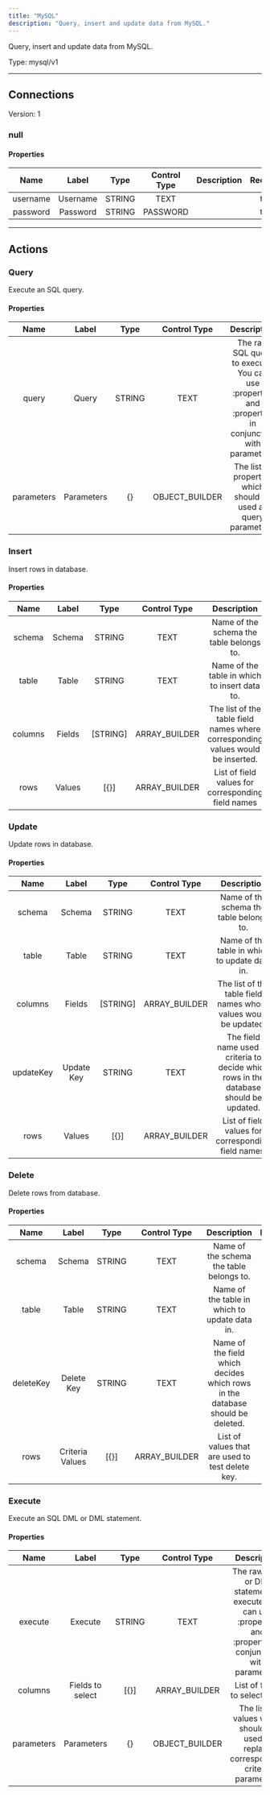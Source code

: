 ```yaml
---
title: "MySQL"
description: "Query, insert and update data from MySQL."
---
```


Query, insert and update data from MySQL.



Type: mysql/v1

<hr />



## Connections

Version: 1


### null

#### Properties

|      Name       |      Label     |     Type     |     Control Type     |     Description     |     Required        |
|:--------------:|:--------------:|:------------:|:--------------------:|:-------------------:|:-------------------:|
| username | Username | STRING | TEXT  |  | true  |
| password | Password | STRING | PASSWORD  |  | true  |





<hr />



## Actions


### Query
Execute an SQL query.

#### Properties

|      Name       |      Label     |     Type     |     Control Type     |     Description     |     Required        |
|:--------------:|:--------------:|:------------:|:--------------------:|:-------------------:|:-------------------:|
| query | Query | STRING | TEXT  |  The raw SQL query to execute. You can use :property1 and :property2 in conjunction with parameters.  |  true  |
| parameters | Parameters | {} | OBJECT_BUILDER  |  The list of properties which should be used as query parameters.  |  null  |




### Insert
Insert rows in database.

#### Properties

|      Name       |      Label     |     Type     |     Control Type     |     Description     |     Required        |
|:--------------:|:--------------:|:------------:|:--------------------:|:-------------------:|:-------------------:|
| schema | Schema | STRING | TEXT  |  Name of the schema the table belongs to.  |  true  |
| table | Table | STRING | TEXT  |  Name of the table in which to insert data to.  |  true  |
| columns | Fields | [STRING] | ARRAY_BUILDER  |  The list of the table field names where corresponding values would be inserted.  |  null  |
| rows | Values | [{}] | ARRAY_BUILDER  |  List of field values for corresponding field names  |  null  |




### Update
Update rows in database.

#### Properties

|      Name       |      Label     |     Type     |     Control Type     |     Description     |     Required        |
|:--------------:|:--------------:|:------------:|:--------------------:|:-------------------:|:-------------------:|
| schema | Schema | STRING | TEXT  |  Name of the schema the table belongs to.  |  true  |
| table | Table | STRING | TEXT  |  Name of the table in which to update data in.  |  true  |
| columns | Fields | [STRING] | ARRAY_BUILDER  |  The list of the table field names whose values would be updated.  |  null  |
| updateKey | Update Key | STRING | TEXT  |  The field name used as criteria to decide which rows in the database should be updated.  |  null  |
| rows | Values | [{}] | ARRAY_BUILDER  |  List of field values for corresponding field names.  |  null  |




### Delete
Delete rows from database.

#### Properties

|      Name       |      Label     |     Type     |     Control Type     |     Description     |     Required        |
|:--------------:|:--------------:|:------------:|:--------------------:|:-------------------:|:-------------------:|
| schema | Schema | STRING | TEXT  |  Name of the schema the table belongs to.  |  true  |
| table | Table | STRING | TEXT  |  Name of the table in which to update data in.  |  true  |
| deleteKey | Delete Key | STRING | TEXT  |  Name of the field which decides which rows in the database should be deleted.  |  null  |
| rows | Criteria Values | [{}] | ARRAY_BUILDER  |  List of values that are used to test delete key.  |  null  |




### Execute
Execute an SQL DML or DML statement.

#### Properties

|      Name       |      Label     |     Type     |     Control Type     |     Description     |     Required        |
|:--------------:|:--------------:|:------------:|:--------------------:|:-------------------:|:-------------------:|
| execute | Execute | STRING | TEXT  |  The raw DML or DDL statement to execute. You can use :property1 and :property2 in conjunction with parameters.  |  true  |
| columns | Fields to select | [{}] | ARRAY_BUILDER  |  List of fields to select from.  |  null  |
| parameters | Parameters | {} | OBJECT_BUILDER  |  The list of values which should be used to replace corresponding criteria parameters.  |  null  |






